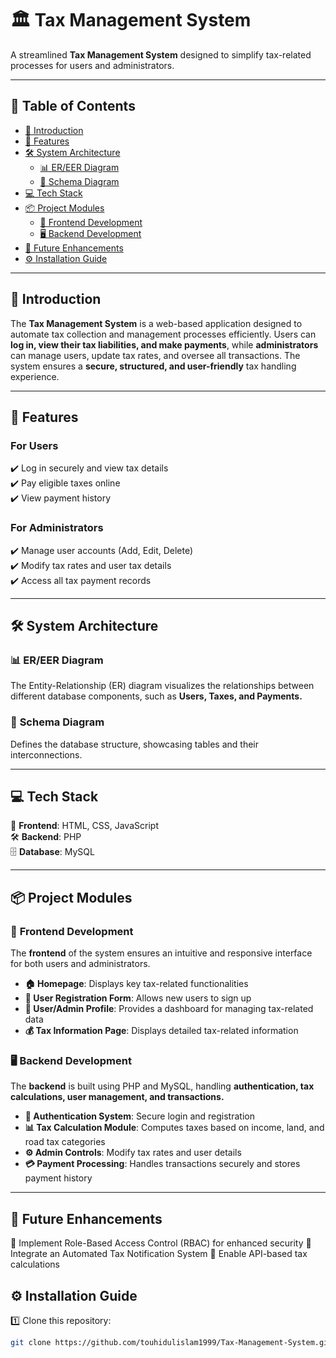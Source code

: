 # 🏛️ Tax Management System

A streamlined **Tax Management System** designed to simplify tax-related processes for users and administrators.

---

## 📖 Table of Contents
- [📌 Introduction](#-introduction)
- [🚀 Features](#-features)
- [🛠️ System Architecture](#-system-architecture)
  - [📊 ER/EER Diagram](#-er-eer-diagram)
  - [📜 Schema Diagram](#-schema-diagram)
- [💻 Tech Stack](#-tech-stack)
- [📦 Project Modules](#-project-modules)
  - [🎨 Frontend Development](#-frontend-development)
  - [🖥️ Backend Development](#-backend-development)
- [🔮 Future Enhancements](#-future-enhancements)
- [⚙️ Installation Guide](#-installation-guide)

---

## 📌 Introduction

The **Tax Management System** is a web-based application designed to automate tax collection and management processes efficiently. Users can **log in, view their tax liabilities, and make payments**, while **administrators** can manage users, update tax rates, and oversee all transactions. The system ensures a **secure, structured, and user-friendly** tax handling experience.

---

## 🚀 Features

### **For Users**
✔️ Log in securely and view tax details  
✔️ Pay eligible taxes online  
✔️ View payment history  

### **For Administrators**
✔️ Manage user accounts (Add, Edit, Delete)  
✔️ Modify tax rates and user tax details  
✔️ Access all tax payment records  

---

## 🛠️ System Architecture

### 📊 **ER/EER Diagram**
The Entity-Relationship (ER) diagram visualizes the relationships between different database components, such as **Users, Taxes, and Payments.**

### 📜 **Schema Diagram**
Defines the database structure, showcasing tables and their interconnections.

---

## 💻 Tech Stack

🚀 **Frontend**: HTML, CSS, JavaScript  
🛠 **Backend**: PHP  
🗄 **Database**: MySQL  

---

## 📦 Project Modules

### 🎨 **Frontend Development**
The **frontend** of the system ensures an intuitive and responsive interface for both users and administrators.
- **🏠 Homepage**: Displays key tax-related functionalities
- **📝 User Registration Form**: Allows new users to sign up
- **👤 User/Admin Profile**: Provides a dashboard for managing tax-related data
- **💰 Tax Information Page**: Displays detailed tax-related information

### 🖥️ **Backend Development**
The **backend** is built using PHP and MySQL, handling **authentication, tax calculations, user management, and transactions.**
- **🔐 Authentication System**: Secure login and registration
- **📊 Tax Calculation Module**: Computes taxes based on income, land, and road tax categories
- **⚙️ Admin Controls**: Modify tax rates and user details
- **💳 Payment Processing**: Handles transactions securely and stores payment history

---
## 🔮 Future Enhancements
🔹 Implement Role-Based Access Control (RBAC) for enhanced security
🔹 Integrate an Automated Tax Notification System
🔹 Enable API-based tax calculations

## ⚙️ Installation Guide

1️⃣ Clone this repository:
   ```bash
   git clone https://github.com/touhidulislam1999/Tax-Management-System.git
